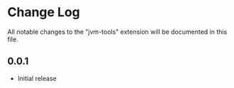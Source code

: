 # Change Log

All notable changes to the "jvm-tools" extension will be documented in this file.

## 0.0.1

- Initial release
